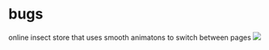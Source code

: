 # bugs

online insect store that uses smooth animatons to switch between pages
<img src='https://i.imgur.com/5VfBGDy.png' />
